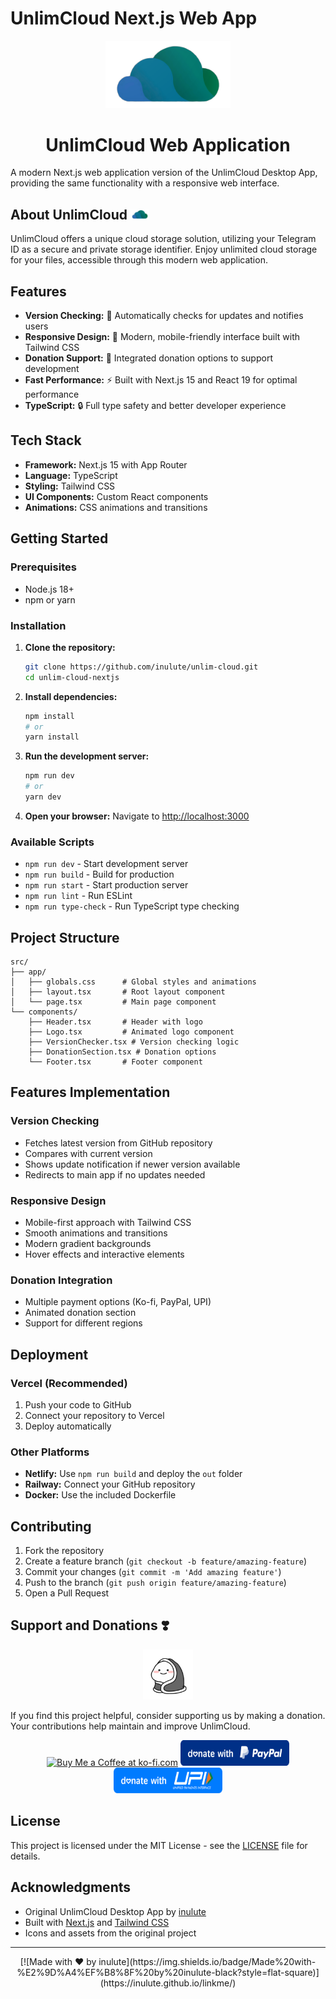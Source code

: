 # UnlimCloud Next.js Web App

<div align="center">
  <img src="./public/assets/unlim-clear.png" alt="UnlimCloud Logo" width="200"/> 
  <h1>UnlimCloud Web Application</h1>
</div>

A modern Next.js web application version of the UnlimCloud Desktop App, providing the same functionality with a responsive web interface.

## About UnlimCloud <img src="./public/assets/unlim-clear.png" alt="UnlimCloud Logo" width="30"/> 

UnlimCloud offers a unique cloud storage solution, utilizing your Telegram ID as a secure and private storage identifier. Enjoy unlimited cloud storage for your files, accessible through this modern web application.

## Features

- **Version Checking:** 🔄 Automatically checks for updates and notifies users
- **Responsive Design:** 📱 Modern, mobile-friendly interface built with Tailwind CSS
- **Donation Support:** 💝 Integrated donation options to support development
- **Fast Performance:** ⚡ Built with Next.js 15 and React 19 for optimal performance
- **TypeScript:** 🔒 Full type safety and better developer experience

## Tech Stack

- **Framework:** Next.js 15 with App Router
- **Language:** TypeScript
- **Styling:** Tailwind CSS
- **UI Components:** Custom React components
- **Animations:** CSS animations and transitions

## Getting Started

### Prerequisites

- Node.js 18+ 
- npm or yarn

### Installation

1. **Clone the repository:**
   ```bash
   git clone https://github.com/inulute/unlim-cloud.git
   cd unlim-cloud-nextjs
   ```

2. **Install dependencies:**
   ```bash
   npm install
   # or
   yarn install
   ```

3. **Run the development server:**
   ```bash
   npm run dev
   # or
   yarn dev
   ```

4. **Open your browser:**
   Navigate to [http://localhost:3000](http://localhost:3000)

### Available Scripts

- `npm run dev` - Start development server
- `npm run build` - Build for production
- `npm run start` - Start production server
- `npm run lint` - Run ESLint
- `npm run type-check` - Run TypeScript type checking

## Project Structure

```
src/
├── app/
│   ├── globals.css      # Global styles and animations
│   ├── layout.tsx       # Root layout component
│   └── page.tsx         # Main page component
└── components/
    ├── Header.tsx       # Header with logo
    ├── Logo.tsx         # Animated logo component
    ├── VersionChecker.tsx # Version checking logic
    ├── DonationSection.tsx # Donation options
    └── Footer.tsx       # Footer component
```

## Features Implementation

### Version Checking
- Fetches latest version from GitHub repository
- Compares with current version
- Shows update notification if newer version available
- Redirects to main app if no updates needed

### Responsive Design
- Mobile-first approach with Tailwind CSS
- Smooth animations and transitions
- Modern gradient backgrounds
- Hover effects and interactive elements

### Donation Integration
- Multiple payment options (Ko-fi, PayPal, UPI)
- Animated donation section
- Support for different regions

## Deployment

### Vercel (Recommended)
1. Push your code to GitHub
2. Connect your repository to Vercel
3. Deploy automatically

### Other Platforms
- **Netlify:** Use `npm run build` and deploy the `out` folder
- **Railway:** Connect your GitHub repository
- **Docker:** Use the included Dockerfile

## Contributing

1. Fork the repository
2. Create a feature branch (`git checkout -b feature/amazing-feature`)
3. Commit your changes (`git commit -m 'Add amazing feature'`)
4. Push to the branch (`git push origin feature/amazing-feature`)
5. Open a Pull Request

## Support and Donations ❣️

<div align=center>
<img src="./public/assets/dunno2.svg" alt="UnlimCloud Logo" width="80"/> 
</div>

If you find this project helpful, consider supporting us by making a donation. Your contributions help maintain and improve UnlimCloud.

<div align="center">
  <a href="https://ko-fi.com/inulute"><img height='41' src='https://az743702.vo.msecnd.net/cdn/kofi3.png?v=0' alt='Buy Me a Coffee at ko-fi.com'></a>
  <a href="https://paypal.me/inulute"><img src="./public/assets/payment/paypal.svg" alt="PayPal" height="41" width="174"></a>
  <a href="https://upi-inulute.vercel.app/"><img src="./public/assets/payment/upi.svg" alt="UPI" height="41" width="174"></a>
</div>

## License

This project is licensed under the MIT License - see the [LICENSE](LICENSE) file for details.

## Acknowledgments

- Original UnlimCloud Desktop App by [inulute](https://github.com/inulute)
- Built with [Next.js](https://nextjs.org/) and [Tailwind CSS](https://tailwindcss.com/)
- Icons and assets from the original project

---

<div align="center">
  [![Made with ❤️ by inulute](https://img.shields.io/badge/Made%20with-%E2%9D%A4%EF%B8%8F%20by%20inulute-black?style=flat-square)](https://inulute.github.io/linkme/)
</div>